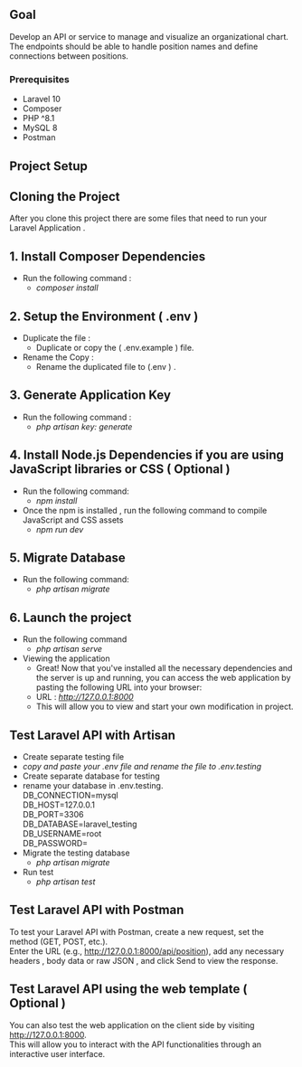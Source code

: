 

<!-- ABOUT THE TEST -->
## Goal

Develop an API or service to manage and visualize an organizational chart. The endpoints
should be able to handle position names and define connections between positions.


### Prerequisites

* Laravel 10
* Composer
* PHP ^8.1
* MySQL 8
* Postman


<!-- PROJECT SETUP AND INSTRUCTION   --> 
## Project Setup

## Cloning the Project 

After you clone this project there are some files that need to run your Laravel Application . 

## 1. Install Composer Dependencies

* Run the following command : 
    * *composer install* 

## 2. Setup the Environment ( .env )

* Duplicate the file :
    * Duplicate or copy the ( .env.example ) file.
* Rename the Copy : 
    * Rename the duplicated file to (.env ) . 

## 3. Generate Application Key 

* Run the following command : 
  *  *php artisan key: generate*

## 4. Install Node.js Dependencies if you are using JavaScript libraries or CSS ( Optional )

* Run the following command:
  * *npm install*
* Once the npm is installed , run the following command to compile JavaScript and CSS assets
  * *npm run dev*

## 5. Migrate Database
* Run the following command:
  * *php artisan migrate*

## 6. Launch the project

* Run the following command
  * *php artisan serve*
* Viewing the application 
   * Great! Now that you've installed all the necessary dependencies and the server is up and running, 
     you can access the web application by pasting the following URL into your browser: 
   * URL : *http://127.0.0.1:8000*
   * This will allow you to view and start your own modification in project.


## Test Laravel API with Artisan 

*  Create separate testing file 
  * *copy and paste your .env file and rename the file to .env.testing*
*  Create separate database for testing 
  * rename your database in .env.testing.    
    DB_CONNECTION=mysql  
    DB_HOST=127.0.0.1  
    DB_PORT=3306  
    DB_DATABASE=laravel_testing  
    DB_USERNAME=root  
    DB_PASSWORD=  
* Migrate the testing database 
  * *php artisan migrate*
* Run test
  * *php artisan test*


## Test Laravel API with Postman   

  To test your Laravel API with Postman, create a new request, set the method (GET, POST, etc.).  
  Enter the URL (e.g., http://127.0.0.1:8000/api/position), add any necessary headers , body data or raw JSON , and click Send to view the response.    
  

## Test Laravel API using the web template ( Optional )
  
 You can also test the web application on the client side by visiting http://127.0.0.1:8000.  
 This will allow you to interact with the API functionalities through an interactive user interface. 



